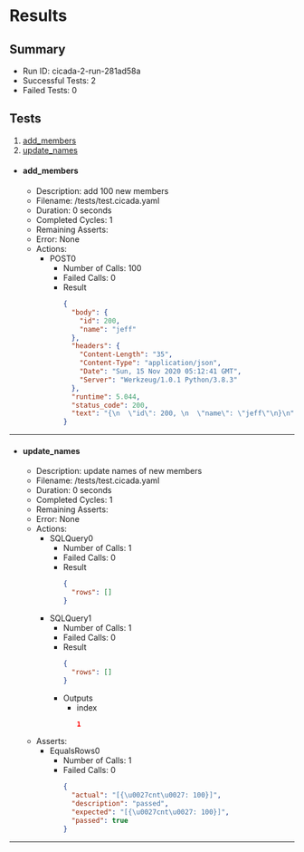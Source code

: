 # Results

## Summary

* Run ID: cicada-2-run-281ad58a
* Successful Tests: 2
* Failed Tests: 0

## Tests
1. [add_members](#add_members)
2. [update_names](#update_names)
* #### add_members
    - Description: add 100 new members
    - Filename: /tests/test.cicada.yaml
    - Duration: 0 seconds
    - Completed Cycles: 1
    - Remaining Asserts: 
    - Error: None
    - Actions:
        * POST0
            - Number of Calls: 100
            - Failed Calls: 0
            - Result
                ```json
                {
                  "body": {
                    "id": 200,
                    "name": "jeff"
                  },
                  "headers": {
                    "Content-Length": "35",
                    "Content-Type": "application/json",
                    "Date": "Sun, 15 Nov 2020 05:12:41 GMT",
                    "Server": "Werkzeug/1.0.1 Python/3.8.3"
                  },
                  "runtime": 5.044,
                  "status_code": 200,
                  "text": "{\n  \"id\": 200, \n  \"name\": \"jeff\"\n}\n"
                }
                ```
---

* #### update_names
    - Description: update names of new members
    - Filename: /tests/test.cicada.yaml
    - Duration: 0 seconds
    - Completed Cycles: 1
    - Remaining Asserts: 
    - Error: None
    - Actions:
        * SQLQuery0
            - Number of Calls: 1
            - Failed Calls: 0
            - Result
                ```json
                {
                  "rows": []
                }
                ```
        * SQLQuery1
            - Number of Calls: 1
            - Failed Calls: 0
            - Result
                ```json
                {
                  "rows": []
                }
                ```
            - Outputs
                * index
                    ```json
                    1
                    ```
    - Asserts:
        * EqualsRows0
            - Number of Calls: 1
            - Failed Calls: 0
                ```json
                {
                  "actual": "[{\u0027cnt\u0027: 100}]",
                  "description": "passed",
                  "expected": "[{\u0027cnt\u0027: 100}]",
                  "passed": true
                }
                ```
---
